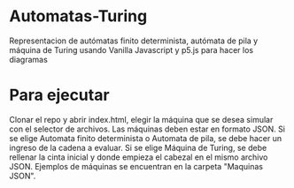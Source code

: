 # Automatas-Turing
Representacion de autómatas finito determinista, autómata de pila y máquina de Turing usando Vanilla Javascript y p5.js para hacer los diagramas


# Para ejecutar
Clonar el repo y abrir index.html, elegir la máquina que se desea simular con el selector de archivos. Las máquinas deben estar en formato JSON.
Si se elige Automata finito determinista o Automata de pila, se debe hacer un ingreso de la cadena a evaluar. Si se elige Máquina de Turing, se debe rellenar la cinta inicial y donde empieza el cabezal en el mismo archivo JSON.
Ejemplos de máquinas se encuentran en la carpeta "Maquinas JSON".

